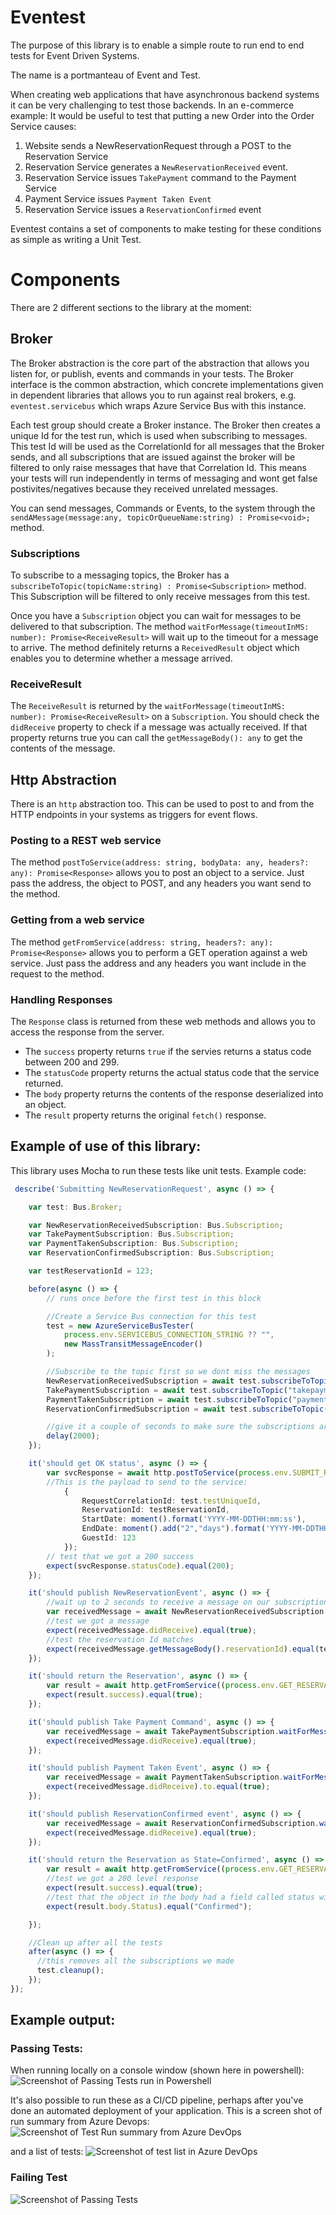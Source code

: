 # Eventest

The purpose of this library is to enable a simple route to run end to end tests for Event Driven Systems.

The name is a portmanteau of Event and Test.

When creating web applications that have asynchronous backend systems it can be very challenging to test those backends.
In an e-commerce example: It would be useful to test that putting a new Order into the Order Service causes:
   
1. Website sends a NewReservationRequest through a POST to the Reservation Service
2. Reservation Service generates a ```NewReservationReceived``` event.
3. Reservation Service issues ```TakePayment``` command to the Payment Service
4. Payment Service issues ```Payment Taken Event```
5. Reservation Service issues a ```ReservationConfirmed``` event

Eventest contains a set of components to make testing for these conditions as simple as writing a Unit Test.

# Components

There are 2 different sections to the library at the moment:

## Broker

The Broker abstraction is the core part of the abstraction that allows you listen for, or publish, events and commands in your tests.
The Broker interface is the common abstraction, which concrete implementations given in dependent libraries that allows you to run against
real brokers, e.g. ```eventest.servicebus``` which wraps Azure Service Bus with this instance.

Each test group should create a Broker instance. The Broker then creates a unique Id for the test run, which is used when subscribing to messages.
This test Id will be used as the CorrelationId for all messages that the Broker sends, and all subscriptions that are issued against the broker will be filtered to only raise messages that have that Correlation Id.
This means your tests will run independently in terms of messaging and wont get false postivites/negatives because they received unrelated messages.

You can send messages, Commands or Events, to the system through the ``` sendAMessage(message:any, topicOrQueueName:string) : Promise<void>;``` method.

### Subscriptions

To subscribe to a messaging topics, the Broker has a ```subscribeToTopic(topicName:string) : Promise<Subscription>``` method.
This Subscription will be filtered to only receive messages from this test. 

Once you have a ```Subscription``` object you can wait for messages to be delivered to that subscription.
The method ```waitForMessage(timeoutInMS: number): Promise<ReceiveResult>``` will wait up to the timeout for a message to arrive.
The method definitely returns a ```ReceivedResult``` object which enables you to determine whether a message arrived. 

### ReceiveResult

The ```ReceiveResult``` is returned by the ```waitForMessage(timeoutInMS: number): Promise<ReceiveResult>``` on a ```Subscription```.
You should check the ```didReceive``` property to check if a message was actually received.
If that property returns true you can call the ```getMessageBody(): any``` to get the contents of the message.

## Http Abstraction

There is an ```http``` abstraction too.
This can be used to post to and from the HTTP endpoints in your systems as triggers for event flows.

### Posting to a REST web service

The method ```postToService(address: string, bodyData: any, headers?: any): Promise<Response>``` allows you to post an object to a service. 
Just pass the address, the object to POST, and any headers you want send to the method.

### Getting from a web service

The method ```getFromService(address: string, headers?: any): Promise<Response>``` allows you to perform a GET operation against a web service. 
Just pass the address and any headers you want include in the request to the method.

### Handling Responses

The ```Response``` class is returned from these web methods and allows you to access the response from the server.
- The ```success``` property returns ```true``` if the servies returns a status code between 200 and 299.
- The ```statusCode``` property returns the actual status code that the service returned.
- The ```body``` property returns the contents of the response deserialized into an object.
- The ```result``` property returns the original ```fetch()``` response.

## Example of use of this library:

This library uses Mocha to run these tests like unit tests. Example code:
``` typescript
 describe('Submitting NewReservationRequest', async () => {

    var test: Bus.Broker;

    var NewReservationReceivedSubscription: Bus.Subscription;
    var TakePaymentSubscription: Bus.Subscription;
    var PaymentTakenSubscription: Bus.Subscription;
    var ReservationConfirmedSubscription: Bus.Subscription;

    var testReservationId = 123;

    before(async () => {
        // runs once before the first test in this block

        //Create a Service Bus connection for this test
        test = new AzureServiceBusTester(
            process.env.SERVICEBUS_CONNECTION_STRING ?? "",
            new MassTransitMessageEncoder()
        );

        //Subscribe to the topic first so we dont miss the messages
        NewReservationReceivedSubscription = await test.subscribeToTopic("newreservationreceived");
        TakePaymentSubscription = await test.subscribeToTopic("takepayment");
        PaymentTakenSubscription = await test.subscribeToTopic("paymenttaken");
        ReservationConfirmedSubscription = await test.subscribeToTopic("reservationconfirmed");

        //give it a couple of seconds to make sure the subscriptions are active
        delay(2000);
    });

    it('should get OK status', async () => {
        var svcResponse = await http.postToService(process.env.SUBMIT_RESERVATION_SERVICE_ENDPOINT ?? "",
        //This is the payload to send to the service:
            {
                RequestCorrelationId: test.testUniqueId,
                ReservationId: testReservationId,
                StartDate: moment().format('YYYY-MM-DDTHH:mm:ss'),
                EndDate: moment().add("2","days").format('YYYY-MM-DDTHH:mm:ss'),
                GuestId: 123
            });
        // test that we got a 200 success
        expect(svcResponse.statusCode).equal(200);
    });

    it('should publish NewReservationEvent', async () => {
        //wait up to 2 seconds to receive a message on our subscription
        var receivedMessage = await NewReservationReceivedSubscription.waitForMessage(2000);
        //test we got a message
        expect(receivedMessage.didReceive).equal(true);
        //test the reservation Id matches
        expect(receivedMessage.getMessageBody().reservationId).equal(testReservationId);
    });

    it('should return the Reservation', async () => {
        var result = await http.getFromService((process.env.GET_RESERVATION_SERVICE_ENDPOINT ?? "") + "?reservationId=" + testReservationId);
        expect(result.success).equal(true);
    });

    it('should publish Take Payment Command', async () => {
        var receivedMessage = await TakePaymentSubscription.waitForMessage(2000);
        expect(receivedMessage.didReceive).equal(true);
    });

    it('should publish Payment Taken Event', async () => {
        var receivedMessage = await PaymentTakenSubscription.waitForMessage(2000);
        expect(receivedMessage.didReceive).to.equal(true);
    });

    it('should publish ReservationConfirmed event', async () => {
        var receivedMessage = await ReservationConfirmedSubscription.waitForMessage(2000);
        expect(receivedMessage.didReceive).equal(true);
    });

    it('should return the Reservation as State=Confirmed', async () => {
        var result = await http.getFromService((process.env.GET_RESERVATION_SERVICE_ENDPOINT ?? "") + "?reservationId=" + testReservationId);
        //test we got a 200 level response
        expect(result.success).equal(true);
        //test that the object in the body had a field called status with a value = 'Confirmed'
        expect(result.body.Status).equal("Confirmed");

    });

    //Clean up after all the tests
    after(async () => {
      //this removes all the subscriptions we made
      test.cleanup();
    });
});

```

## Example output:


### Passing Tests:
When running locally on a console window (shown here in powershell):
![Screenshot of Passing Tests run in Powershell](/Eventest/docs/PassingTests.png)

It's also possible to run these as a CI/CD pipeline, perhaps after you've done an automated deployment of your application.
This is a screen shot of run summary from Azure Devops:
![Screenshot of Test Run summary from Azure DevOps](/Eventest/docs/PassingTestsInAzDo.png)

and a list of tests:
![Screenshot of test list in Azure DevOps](/Eventest/docs/PassingTestsListInAzDo.png)
### Failing Test

![Screenshot of Passing Tests](/Eventest/docs/FailingTest.png)
